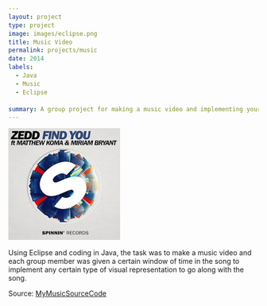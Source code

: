 ```yaml
---
layout: project
type: project
image: images/eclipse.png
title: Music Video 
permalink: projects/music
date: 2014
labels:
  - Java
  - Music
  - Eclipse

summary: A group project for making a music video and implementing your own part through timing of part a song using Eclipse.
---
```


<img class="ui medium top floated rounded image" src="../images/zedd.jpg">

Using Eclipse and coding in Java, the task was to make a music video and each group member was given a certain window of time in the song to implement any certain type of visual representation to go along with the song.

 
Source: <a href="https://github.com/wyoro/java-music-vid/blob/master/wyoro_Animator.java"><i class="large github icon"></i>MyMusicSourceCode</a>
